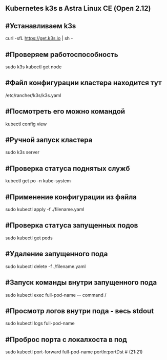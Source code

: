 Kubernetes k3s в Astra Linux CE (Орел 2.12)
---

#Устанавливаем k3s
---------------
curl -sfL https://get.k3s.io | sh -

#Проверяем работоспособность
------------
sudo k3s kubectl get node

#Файл конфигурации кластера находится тут
----------------------------------------
/etc/rancher/k3s/k3s.yaml

#Посмотреть его можно командой
-----------------------------
kubectl config view

#Ручной запуск кластера
-----------------------
sudo k3s server

#Проверка статуса поднятых служб
---
kubectl get po -n kube-system

#Применение конфигурации из файла
---------------------------------
sudo kubectl apply -f ./filename.yaml

#Проверка статуса запущенных подов
----------------------------------
sudo kubectl get pods

#Удаление запущенного пода
--------------------------
sudo kubectl delete -f ./filename.yaml

#Запуск команды внутри запущенного пода
---------------------------------------
sudo kubectl exec full-pod-name -- command /

#Просмотр логов внутри пода - весь stdout
-----------------------------------------
sudo kubectl logs full-pod-name

#Проброс порта с локалхоста в под
---------------------------------
sudo kubectl port-forward full-pod-name portIn:portDst # (21:21)